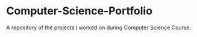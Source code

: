 # Computer-Science-Portfolio
A repository of the projects I worked on during Computer Science Course.
